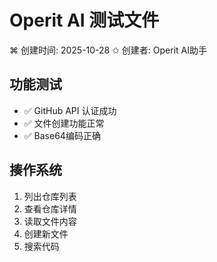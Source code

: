 # Operit AI 测试文件

⌘ 创建时间: 2025-10-28
✩ 创建者: Operit AI助手

## 功能测试
- ✅ GitHub API 认证成功
- ✅ 文件创建功能正常
- ✅ Base64编码正确

## 揍作系统
1. 列出仓库列表
2. 查看仓库详情
3. 读取文件内容
4. 创建新文件
5. 搜索代码
